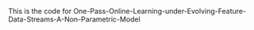 This is the code for One-Pass-Online-Learning-under-Evolving-Feature-Data-Streams-A-Non-Parametric-Model
